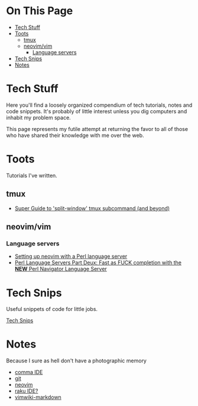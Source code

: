 # On This Page

- [Tech Stuff](#tech-stuff)
- [Toots](#toots)
    - [tmux](#tmux)
    - [neovim/vim](#neovimvim)
        - [Language servers](#language-servers)
- [Tech Snips](#tech-snips)
- [Notes](#notes)

# Tech Stuff

Here you'll find a loosely organized compendium of tech tutorials, notes and code snippets. It's probably of little interest unless you dig computers and inhabit my problem space.

This page represents my futile attempt at returning the favor to all of those who have shared their knowledge with me over the web.

# Toots

Tutorials I've written. 

## tmux
* [Super Guide to 'split-window' tmux subcommand (and beyond)](Super-Guide-to-'split-window'-tmux-subcommand-(and-beyond)) 

## neovim/vim

### Language servers
* [Setting up neovim with a Perl language server](setting_up_lsp_nvim-lspconfig_and_perl_in_neovim.md)
* [Perl Language Servers Part Deux: Fast as FUCK completion with the **NEW** Perl Navigator Language Server](fast_as_fuck_perl_language_server_and_completion.md)
 
# Tech Snips

Useful snippets of code for little jobs.

[Tech Snips](snips/Tech-Snips.md)

# Notes

Because I sure as hell don't have a photographic memory

* [comma IDE](notes/comma_ide_notes.md)
* [git](git)
* [neovim](notes/neovim)
* [raku IDE?](notes/Raku-IDE-notes.md)
* [vimwiki-markdown](vimwiki-markdown)


